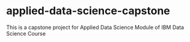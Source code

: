 # applied-data-science-capstone
 This is a capstone project for Applied Data Science Module of IBM Data Science Course
